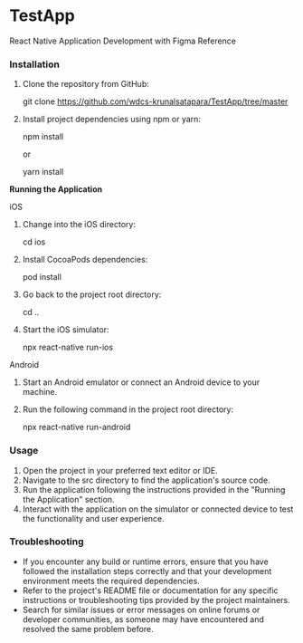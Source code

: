 # TestApp
React Native Application Development with Figma Reference

### Installation
1. Clone the repository from GitHub:

    git clone https://github.com/wdcs-krunalsatapara/TestApp/tree/master

2. Install project dependencies using npm or yarn:
    
    
    npm install
    
    
    or
    
    
    yarn install

<b>Running the Application</b>


iOS
1. Change into the iOS directory:


    cd ios

2. Install CocoaPods dependencies:


    pod install

3. Go back to the project root directory:


    cd ..

4. Start the iOS simulator:


    npx react-native run-ios

Android
1. Start an Android emulator or connect an Android device to your machine.
2. Run the following command in the project root directory:


    npx react-native run-android

### Usage

1. Open the project in your preferred text editor or IDE.
2. Navigate to the src directory to find the application's source code.
3. Run the application following the instructions provided in the "Running the Application" section.
4. Interact with the application on the simulator or connected device to test the functionality and user experience.

### Troubleshooting
- If you encounter any build or runtime errors, ensure that you have followed the installation steps correctly and that your development environment meets the required dependencies.
- Refer to the project's README file or documentation for any specific instructions or troubleshooting tips provided by the project maintainers.
- Search for similar issues or error messages on online forums or developer communities, as someone may have encountered and resolved the same problem before.
